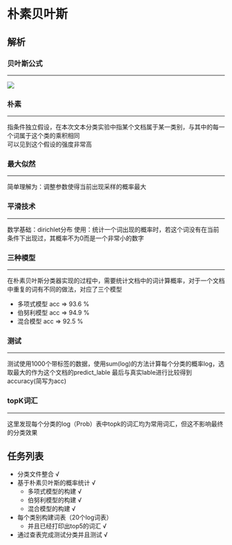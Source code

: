 # 朴素贝叶斯

## 解析
### 贝叶斯公式
--------------------

<image src="./eqotion.png"/>

### 朴素
--------------------
指条件独立假设，在本次文本分类实验中指某个文档属于某一类别，与其中的每一个词属于这个类的乘积相同<br>
可以见到这个假设的强度非常高

### 最大似然
--------------------
简单理解为：调整参数使得当前出现采样的概率最大

### 平滑技术
--------------------
数学基础：dirichlet分布
使用：统计一个词出现的概率时，若这个词没有在当前条件下出现过，其概率不为0而是一个非常小的数字

### 三种模型
--------------------
在朴素贝叶斯分类器实现的过程中，需要统计文档中的词计算概率，对于一个文档中重复的词有不同的做法，对应了三个模型
 - 多项式模型 acc => 93.6 %
 - 伯努利模型 acc => 94.9 %
 - 混合模型 acc => 92.5 %

### 测试
--------------------
测试使用1000个带标签的数据，使用sum(log)的方法计算每个分类的概率log，选取最大的作为这个文档的predict_lable
最后与真实lable进行比较得到accuracy(简写为acc)

### topK词汇
--------------------
这里发现每个分类的log（Prob）表中topk的词汇均为常用词汇，但这不影响最终的分类效果

## 任务列表

* 分类文件整合 √
* 基于朴素贝叶斯的概率统计 √
  - 多项式模型的构建 √ 
  - 伯努利模型的构建 √ 
  - 混合模型的构建 √
* 每个类别构建词表（20个log词表）
  - 并且已经打印出top5的词汇 √ 
* 通过查表完成测试分类并且测试 √
